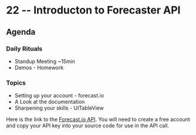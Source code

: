 # 22 -- Introducton to Forecaster API

## Agenda

### Daily Rituals

* Standup Meeting ~15min
* Demos - Homework

### Topics

* Setting up your account - forecast.io
* A Look at the documentation
* Sharpening your skills - UITableView


Here is the link to the [Forecast.io API](https://developer.forecast.io). You will need to create a free account and copy your API key into your source code for use in the API call.
